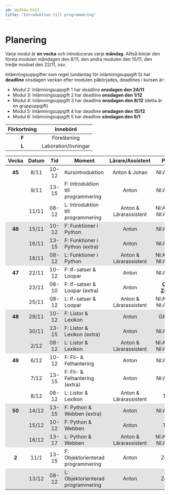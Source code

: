 ```yaml
---
id: da354a-ht21
title: "Introduktion till programmering"
---
```


# Planering

Varje modul är **en vecka** och introduceras varje **måndag**. Alltså börjar den första modulen måndagen den 8/11, den andra modulen den 15/11, den tredje moduel den 22/11, osv.

Inlämningsuppgifter som regel (undantag för inlämningsuppgift 5) har **deadline** onsdagen veckan efter modulen påbörjades, deadlines i kursen är:
- Modul 2: Inlämningsuppgift 1 har deadline **onsdagen den 24/11**
- Modul 3: Inlämningsuppgift 2 har deadline **onsdagen den 1/12**
- Modul 4: Inlämningsuppgift 3 har deadline **onsdagen den 8/12** (detta är en gruppuppgift)
- Modul 5: Inlämningsuppgift 4 har deadline **onsdagen den 15/12**
- Modul 6: Inlämningsuppgift 5 har deadline **söndagen den 9/1**

| Förkortning | Innebörd |
|:-----:|:-----:|
|**F** | Föreläsning |
|**L** | Laboration/övningar |

<style>
#plan-table tr.odd {
    background-color: rgba(0, 0, 0, 0.1);
}

#plan-table tr td {
    text-align: center;
}

#plan-table tr td:nth-child(4) {
    text-align: left;
}
#plan-table tr td:first-child {
    font-weight: bold;
}

</style>

<table id="plan-table">
	<thead>
		<tr>
			<th>Vecka</th>
			<th>Datum</th>
			<th>Tid</th>
			<th>Moment</th>
			<th>Lärare/Assistent</th>
			<th>Plats</th>
            <th>Modul</th>
		</tr>
	</thead>
	<tbody>
		<tr>
			<td>45</td>
			<td>8/11</td>
			<td>10-12</td>
			<td>Kursintroduktion</td>
			<td>Anton & Johan</td>
			<td>NI:A0606</td>
            <td></td>
		</tr>
		<tr>
            <td></td>
			<td>9/11</td>
			<td>13-15</td>
			<td>F: Introduktion till programmering</td>
			<td>Anton</td>
			<td>NI:A0506</td>
            <td rowspan="2">1</td>
		</tr>
		<tr>
			<td></td>
			<td>11/11</td>
			<td>08-12</td>
			<td>L: Introduktion till programmering</td>
			<td>Anton & Lärarassistent</td>
			<td>NI:A0314, NI:A0407</td>
		</tr>
		<tr class="odd">
            <td>46</td>
			<td>15/11</td>
			<td>10-12</td>
			<td>F: Funktioner i Python</td>
			<td>Anton</td>
			<td>NI:A0407</td>
            <td rowspan="3">2</td>
		</tr>
		<tr class="odd">
            <td></td>
			<td>16/11</td>
			<td>13-15</td>
			<td>F: Funktioner i Python (extra)</td>
			<td>Anton</td>
			<td>NI:A0606</td>
		</tr>
		<tr class="odd">
			<td></td>
			<td>18/11</td>
			<td>08-12</td>
			<td>L: Funktioner i Python</td>
			<td>Anton & Lärarassistent</td>
			<td>NI:A0307, NI:A0314	</td>
		</tr>
		<tr>
            <td>47</td>
			<td>22/11</td>
			<td>10-12</td>
			<td>F: If-satser &amp; Loopar</td>
			<td>Anton</td>
			<td>NI:A0606</td>
			<td rowspan="3">3</td>
		</tr>
		<tr>
            <td></td>
			<td>23/11</td>
			<td>08-10</td>
			<td>F: If-satser &amp; Loopar (extra)</td>
			<td>Anton</td>
			<td><strong><a href="https://mau-se.zoom.us/j/66538476603" target="_blank">Obs. Zoom</a></strong></td>
		</tr>
		<tr>
            <td></td>
			<td>25/11</td>
			<td>08-12</td>
			<td>L: If-satser &amp; Loopar</td>
			<td>Anton & Lärarassistent</td>
			<td>NI:A0314, NI:A0406</td>
		</tr>
		<tr class="odd">
			<td>48</td>
			<td>29/11</td>
			<td>10-12</td>
			<td>F: Listor &amp; Lexikon</td>
			<td>Anton</td>
			<td>G8:505</td>
			<td rowspan="3">4</td>
		</tr>
		<tr class="odd">
            <td></td>
			<td>30/11</td>
			<td>13-15</td>
			<td>F: Listor &amp; Lexikon (extra)</td>
			<td>Anton</td>
			<td>NI:A0406</td>
		</tr>
		<tr class="odd">
            <td></td>
			<td>2/12</td>
			<td>08-12</td>
			<td>L: Listor &amp; Lexikon</td>
			<td>Anton & Lärarassistent</td>
			<td>NI:A0314, NI:A0406</td>
		</tr>
		<tr>
            <td>49</td>
			<td>6/12</td>
			<td>10-12</td>
			<td>F: Fil- &amp; Felhantering</td>
			<td>Anton</td>
			<td>NI:A0306</td>
			<td rowspan="3">5</td>
		</tr>
		<tr>
			<td></td>
			<td>7/12</td>
			<td>13-15</td>
			<td>F: Fil- &amp; Felhantering (extra)</td>
			<td>Anton</td>
			<td>NI:A0306</td>
		</tr>
		<tr>
            <td></td>
			<td>8/12</td>
			<td>08-12</td>
			<td>L: Listor &amp; Lexikon</td>
			<td>Anton & Lärarassistent</td>
			<td>TBD</td>
		</tr>
		<tr class="odd">
            <td>50</td>
			<td>14/12</td>
			<td>13-15</td>
			<td>F: Python &amp; Webben (extra)</td>
			<td>Anton</td>
			<td>NI:A0306</td>
			<td rowspan="3">6</td>
		</tr>
		<tr class="odd">
            <td></td>
			<td>15/12</td>
			<td>10-12</td>
			<td>F: Python &amp; Webben</td>
			<td>Anton</td>
			<td>TBD</td>
		</tr>
		<tr class="odd">
			<td></td>
			<td>16/12</td>
			<td>13-17</td>
			<td>L: Python &amp; Webben</td>
			<td>Anton & Lärarassistent</td>
			<td>NI:A0306, NI:A0314</td>
		</tr>
		<tr>
            <td>2</td>
			<td>11/1</td>
			<td>13-15</td>
			<td>F: Objektorienterad programmering</td>
			<td>Anton</td>
			<td>Zoom</td>
			<td rowspan="2">7</td>
		</tr>
		<tr class="odd">
            <td></td>
			<td>13/12</td>
			<td>08-12</td>
			<td>L: Objektorienterad programmering</td>
			<td>Anton</td>
			<td>Zoom</td>
		</tr>
	</tbody>
</table>

<!--
|:-----:|:-----:|:-----:|------------------------------------|------------------|----------------|
| Vecka | Datum |  Tid  | Moment                             | Lärare/Assistent | Plats          |
|:-----:|:-----:|:-----:|------------------------------------|:----------------:|:--------------:|
|   46  | 10/11 | 10-12 | Kursintroduktion                   | Anton            | Zoom           |
|       | 11/11 | 13-15 | F: Introduktion till programmering | Anton            | Zoom           |
|   47  | 16/11 | 13-17 | L: Introduktion till programmering | Amanda           | Discord        |
|       | 17/11 | 08-12 | L: Introduktion till programmering | Anton            | Discord        |
|       | 18/11 | 13-15 | F: Funktioner i Python             | Anton            | Zoom           |
|       | 20/11 | 09-12 | F+L: Funktioner i Python           | Anton            | Zoom + Discord |
|   48  | 23/11 | 13-17 | L: Funktioner i Python             | Amanda           | Discord        |
|       | 24/11 | 08-12 | L: Funktioner i Python             | Anton            | Discord        |
|       | 25/11 | 13-15 | F: If-satser & Loopar              | Anton            | Zoom           |
|       | 27/11 | 09-12 | F+L: If-satser & Loopar            | Anton            | Zoom + Discord |
|   49  | 30/11 | 13-17 | L: If-satser & Loopar              | Amanda           | Discord        |
|       |  1/12 | 08-12 | L: If-satser & Loopar              | Anton            | Discord        |
|       |  2/12 | 13-15 | F: Listor & Lexikon                | Anton            | Zoom           |
|       |  4/12 | 09-12 | F+L: Listor & Lexikon              | Anton            | Zoom + Discord |
|   50  |  7/12 | 13-17 | L: Listor & Lexikon                | Amanda           | Discord        |
|       | 8/12  | 08-12 | L: Listor & Lexikon                | Anton            | Discord        |
|       | 9/12  | 13-15 | F: Fil- & Felhantering             | Anton            | Zoom           |
|       | 11/12 | 9-12  | F+L: Fil- & Felhantering           | Anton            | Zoom + Discord |
| 51    | 14/12 | 13-17 | L: Fil- & Felhantering             | Amanda           | Discord        |
|       | 15/12 | 08-12 | L: Fil- & Felhantering             | Anton            | Discord        |
|       | 16/12 | 13-15 | F: Python & Webben                 | Anton            | Zoom           |
|       | 18/12 | 09-12 | F+L: Python & Webben               | Anton            | Zoom + Discord |
| 1     | 7/1   | 13-17 | L: Extra                           | Amanda           | Discord        |
| 2     | 12/1  | 10-12 | F: Objektorienterad programmering  | Anton            | Zoom           |
|       | 13/1  | 13-17 | L: Objektorienterad programmering  | Amanda           | Discord        |
-->